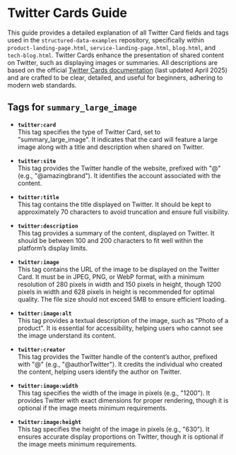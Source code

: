 # Twitter Cards Guide

This guide provides a detailed explanation of all Twitter Card fields and tags used in the `structured-data-examples` repository, specifically within `product-landing-page.html`, `service-landing-page.html`, `blog.html`, and `tech-blog.html`. Twitter Cards enhance the presentation of shared content on Twitter, such as displaying images or summaries. All descriptions are based on the official [Twitter Cards documentation](https://developer.twitter.com/en/docs/twitter-for-websites/cards) (last updated April 2025) and are crafted to be clear, detailed, and useful for beginners, adhering to modern web standards.

## Tags for `summary_large_image`

- **`twitter:card`**  
  This tag specifies the type of Twitter Card, set to "summary_large_image". It indicates that the card will feature a large image along with a title and description when shared on Twitter.

- **`twitter:site`**  
  This tag provides the Twitter handle of the website, prefixed with "@" (e.g., "@amazingbrand"). It identifies the account associated with the content.

- **`twitter:title`**  
  This tag contains the title displayed on Twitter. It should be kept to approximately 70 characters to avoid truncation and ensure full visibility.

- **`twitter:description`**  
  This tag provides a summary of the content, displayed on Twitter. It should be between 100 and 200 characters to fit well within the platform’s display limits.

- **`twitter:image`**  
  This tag contains the URL of the image to be displayed on the Twitter Card. It must be in JPEG, PNG, or WebP format, with a minimum resolution of 280 pixels in width and 150 pixels in height, though 1200 pixels in width and 628 pixels in height is recommended for optimal quality. The file size should not exceed 5MB to ensure efficient loading.

- **`twitter:image:alt`**  
  This tag provides a textual description of the image, such as "Photo of a product". It is essential for accessibility, helping users who cannot see the image understand its content.

- **`twitter:creator`**  
  This tag provides the Twitter handle of the content’s author, prefixed with "@" (e.g., "@authorTwitter"). It credits the individual who created the content, helping users identify the author on Twitter.

- **`twitter:image:width`**  
  This tag specifies the width of the image in pixels (e.g., "1200"). It provides Twitter with exact dimensions for proper rendering, though it is optional if the image meets minimum requirements.

- **`twitter:image:height`**  
  This tag specifies the height of the image in pixels (e.g., "630"). It ensures accurate display proportions on Twitter, though it is optional if the image meets minimum requirements.